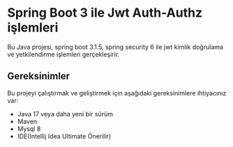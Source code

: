 # Spring Boot 3 ile Jwt Auth-Authz işlemleri

Bu Java projesi, spring boot 3.1.5, spring security 6 ile jwt kimlik doğrulama ve yetkilendirme işlemleri gerçekleşirir.

## Gereksinimler

Bu projeyi çalıştırmak ve geliştirmek için aşağıdaki gereksinimlere ihtiyacınız var:
- Java 17 veya daha yeni bir sürüm
- Maven
- Mysql 8
- IDE(Intellij Idea Ultimate Önerilir)




